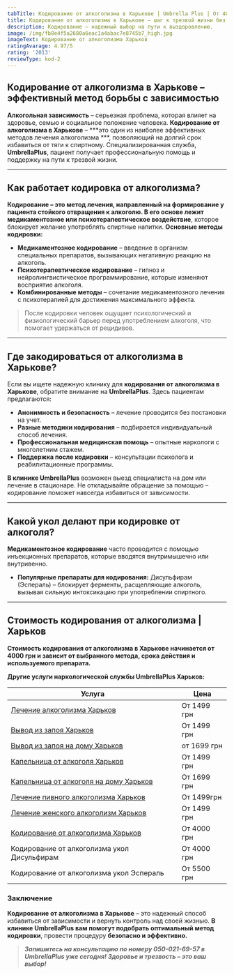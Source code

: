 ```yaml
---
tabTitle: Кодирование от алкоголизма в Харькове | Umbrella Plus | От 4000 грн
title: Кодирование от алкоголизма в Харькове – шаг к трезвой жизни без срывов!
description: Кодирование – надежный выбор на пути к выздоровлению.
image: /img/fb8e4f5a2680a6eac1a4abac7e8745b7_high.jpg
imageText: Кодирование от алкоголизма Харьков
ratingAvarage: 4.97/5
rating: '2013'
reviewType: kod-2
---
```


## Кодирование от алкоголизма в Харькове – эффективный метод борьбы с зависимостью

**Алкогольная зависимость** – серьезная проблема, которая влияет на здоровье, семью и социальное положение человека. **Кодирование от алкоголизма в Харькове** – ***это один из наиболее эффективных методов лечения алкоголизма ***, позволяющий на долгий срок избавиться от тяги к спиртному. Специализированная служба, **UmbrellaPlus**, пациент получает профессиональную помощь и поддержку на пути к трезвой жизни.

***

## Как работает кодировка от алкоголизма?

**Кодирование – это метод лечения, направленный на формирование у пациента стойкого отвращения к алкоголю. В его основе лежит медикаментозное или психотерапевтическое воздействие**, которое блокирует желание употреблять спиртные напитки. **Основные методы кодировки:**

* **Медикаментозное кодирование** – введение в организм специальных препаратов, вызывающих негативную реакцию на алкоголь.
* **Психотерапевтическое кодирование** – гипноз и нейролингвистическое программирование, которые изменяют восприятие алкоголя.
* **Комбинированные методы** – сочетание медикаментозного лечения с психотерапией для достижения максимального эффекта.

> После кодировки человек ощущает психологический и физиологический барьер перед употреблением алкоголя, что помогает удержаться от рецидивов.

***

## Где закодироваться от алкоголизма в Харькове?

Если вы ищете надежную клинику для **кодирования от алкоголизма в Харькове**, обратите внимание на **UmbrellaPlus**. Здесь пациентам предлагаются:

* **Анонимность и безопасность** – лечение проводится без постановки на учет.
* **Разные методики кодирования** – подбирается индивидуальный способ лечения.
* **Профессиональная медицинская помощь** – опытные наркологи с многолетним стажем.
* **Поддержка после кодировки** – консультации психолога и реабилитационные программы.

**В клинике UmbrellaPlus** возможен выезд специалиста на дом или лечение в стационаре. Не откладывайте обращение за помощью – кодирование поможет навсегда избавиться от зависимости.

***

## Какой укол делают при кодировке от алкоголя?

**Медикаментозное кодирование** часто проводится с помощью инъекционных препаратов, которые вводятся внутримышечно или внутривенно.

* **Популярные препараты для кодирования:**
  Дисульфирам (Эспераль) – блокирует ферменты, расщепляющие алкоголь, вызывая сильную интоксикацию при употреблении спиртного.

***

## Стоимость кодирования от алкоголизма | Харьков

**Стоимость кодирования от алкоголизма в Харькове начинается от 4000 грн и зависит от выбранного метода, срока действия и используемого препарата.**

**Другие услуги наркологической службы UmbrellaPlus Харьков:**

| Услуга                                                                                                                | Цена        |
| --------------------------------------------------------------------------------------------------------------------- | ----------- |
| [Лечение алкоголизма Харьков](https://umbrella-plus.com.ua/kharkiv/lechenie-alkogolizma-kharkiv/)                     | От 1499 грн |
| [Вывод из запоя Харьков](https://umbrella-plus.com.ua/kharkiv/vivod-iz-zapoia-kharkiv/)                               | От 1499 грн |
| [Вывод из запоя на дому Харьков](https://umbrella-plus.com.ua/kharkiv/vivod-iz-zapoia-na-domy-kharkiv/)               | от 1699 грн |
| [Капельница от алкоголя Харьков](https://umbrella-plus.com.ua/kharkiv/kapelnica_ot_alkogola_kharkiv/)                 | От 1499 грн |
| [Капельница от алкоголя на дому Харьков](https://umbrella-plus.com.ua/kharkiv/kapelnica_ot_alkogola_na_domy_kharkiv/) | От 1699 грн |
| [Лечение пивного алкоголизма Харьков](https://umbrella-plus.com.ua/kharkiv/lechenie-pivnogo-alkogolizma-kharkiv/)     | От 1499грн  |
| [Лечение женского алкоголизм Харьков](https://umbrella-plus.com.ua/kharkiv/lechenie-jenskogo-alkogolizma-kharkiv/)    | От 1499 грн |
| [Кодирование от алкоголизма Харьков](https://umbrella-plus.com.ua/kharkiv/kodirovka_ot_alkogolizma_kharkiv/)          | От 4000 грн |
| Кодирование от алкоголизма укол Дисульфирам                                                                           | От 4000 грн |
| Кодирование от алкоголизма укол Эспераль                                                                              | От 5500 грн |

### Заключение

**Кодирование от алкоголизма в Харькове** – это надежный способ избавиться от зависимости и вернуть контроль над своей жизнью. **В клинике UmbrellaPlus вам помогут подобрать оптимальный метод кодировки**, провести процедуру **безопасно и эффективно.**

> ***Запишитесь на консультацию по номеру 050-021-69-57 в UmbrellaPlus уже сегодня!
> Здоровье и трезвость – это ваш выбор!***
